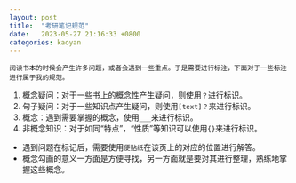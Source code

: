 ```yaml
---
layout: post
title:  "考研笔记规范"
date:   2023-05-27 21:16:33 +0800
categories: kaoyan
---
```


    阅读书本的时候会产生许多问题，或者会遇到一些重点。于是需要进行标注，下面对于一些标注进行属于我的规范。

1. 概念疑问：对于一些书上的概念性产生疑问，则使用`？`进行标识。
2. 句子疑问：对于一些知识点产生疑问，则使用`[text]？`来进行标识。
3. 概念：遇到需要掌握的概念，使用`___`来进行标识。
4. 非概念知识：对于如同“特点”，“性质”等知识可以使用`{}`来进行标识。



- 遇到问题在标记后，需要使用`便贴纸`在该页上的对应的位置进行解答。
- 概念勾画的意义一方面是方便寻找，另一方面就是要对其进行整理，熟练地掌握这些概念。
